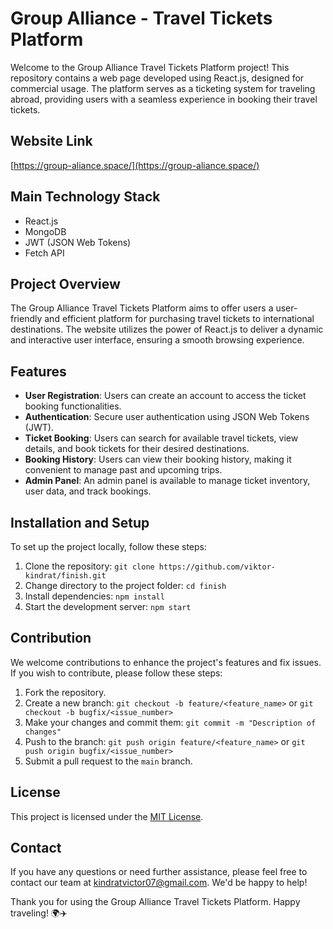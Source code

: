 # Group Alliance - Travel Tickets Platform

Welcome to the Group Alliance Travel Tickets Platform project! This repository contains a web page developed using React.js, designed for commercial usage. The platform serves as a ticketing system for traveling abroad, providing users with a seamless experience in booking their travel tickets.

## Website Link

[https://group-aliance.space/](https://group-aliance.space/)

## Main Technology Stack

- React.js
- MongoDB
- JWT (JSON Web Tokens)
- Fetch API

## Project Overview

The Group Alliance Travel Tickets Platform aims to offer users a user-friendly and efficient platform for purchasing travel tickets to international destinations. The website utilizes the power of React.js to deliver a dynamic and interactive user interface, ensuring a smooth browsing experience.

## Features

- **User Registration**: Users can create an account to access the ticket booking functionalities.
- **Authentication**: Secure user authentication using JSON Web Tokens (JWT).
- **Ticket Booking**: Users can search for available travel tickets, view details, and book tickets for their desired destinations.
- **Booking History**: Users can view their booking history, making it convenient to manage past and upcoming trips.
- **Admin Panel**: An admin panel is available to manage ticket inventory, user data, and track bookings.

## Installation and Setup

To set up the project locally, follow these steps:

1. Clone the repository: `git clone https://github.com/viktor-kindrat/finish.git`
2. Change directory to the project folder: `cd finish`
3. Install dependencies: `npm install`
4. Start the development server: `npm start`

## Contribution

We welcome contributions to enhance the project's features and fix issues. If you wish to contribute, please follow these steps:

1. Fork the repository.
2. Create a new branch: `git checkout -b feature/<feature_name>` or `git checkout -b bugfix/<issue_number>`
3. Make your changes and commit them: `git commit -m "Description of changes"`
4. Push to the branch: `git push origin feature/<feature_name>` or `git push origin bugfix/<issue_number>`
5. Submit a pull request to the `main` branch.

## License

This project is licensed under the [MIT License](LICENSE).

## Contact

If you have any questions or need further assistance, please feel free to contact our team at [kindratvictor07@gmail.com](mailto:kindratvictor07@gmail.com). We'd be happy to help!

Thank you for using the Group Alliance Travel Tickets Platform. Happy traveling! 🌍✈️